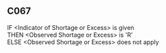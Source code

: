 ## C067
IF &lt;Indicator of Shortage or Excess&gt; is given  
  THEN &lt;Observed Shortage or Excess&gt; is 'R'  
  ELSE &lt;Observed Shortage or Excess&gt; does not apply
